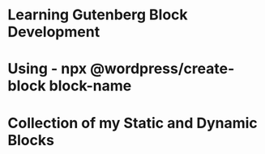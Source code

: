 # Learning Gutenberg Block Development
# Using - npx @wordpress/create-block block-name
# Collection of my Static and Dynamic Blocks
